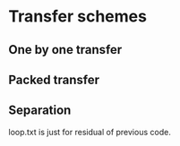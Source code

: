 # Transfer schemes
## One by one transfer
## Packed transfer
## Separation
loop.txt is just for residual of previous code.
